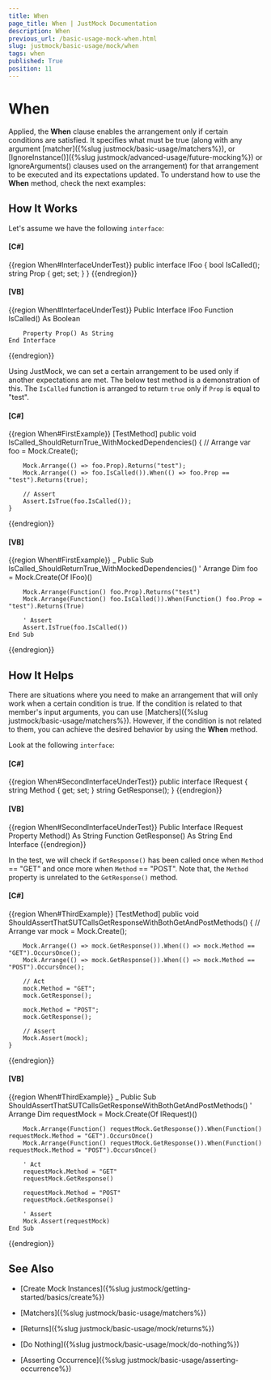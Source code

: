 ```yaml
---
title: When
page_title: When | JustMock Documentation
description: When
previous_url: /basic-usage-mock-when.html
slug: justmock/basic-usage/mock/when
tags: when
published: True
position: 11
---
```


# When

Applied, the __When__ clause enables the arrangement only if certain conditions are satisfied. It specifies what must be true (along with any argument [matcher]({%slug justmock/basic-usage/matchers%}), or [IgnoreInstance()]({%slug justmock/advanced-usage/future-mocking%}) or IgnoreArguments() clauses used on the arrangement) for that arrangement to be executed and its expectations updated.
To understand how to use the __When__ method, check the next examples:

## How It Works
Let's assume we have the following `interface`:

  #### __[C#]__

  {{region When#InterfaceUnderTest}}
    public interface IFoo
    {
        bool IsCalled();
        string Prop { get; set; }
    }
  {{endregion}}

  #### __[VB]__

  {{region When#InterfaceUnderTest}}
    Public Interface IFoo
        Function IsCalled() As Boolean

        Property Prop() As String
    End Interface
  {{endregion}}

Using JustMock, we can set a certain arrangement to be used only if another expectations are met. The below test method is a demonstration of this. The `IsCalled` function is arranged to return `true` only if `Prop` is equal to "test".

  #### __[C#]__

  {{region When#FirstExample}}
    [TestMethod]
    public void IsCalled_ShouldReturnTrue_WithMockedDependencies()
    {
        // Arrange
        var foo = Mock.Create<IFoo>();

        Mock.Arrange(() => foo.Prop).Returns("test");
        Mock.Arrange(() => foo.IsCalled()).When(() => foo.Prop == "test").Returns(true);

        // Assert
        Assert.IsTrue(foo.IsCalled());
    }
  {{endregion}}

  #### __[VB]__

  {{region When#FirstExample}}
    <TestMethod> _
    Public Sub IsCalled_ShouldReturnTrue_WithMockedDependencies()
        ' Arrange
        Dim foo = Mock.Create(Of IFoo)()

        Mock.Arrange(Function() foo.Prop).Returns("test")
        Mock.Arrange(Function() foo.IsCalled()).When(Function() foo.Prop = "test").Returns(True)

        ' Assert
        Assert.IsTrue(foo.IsCalled())
    End Sub
  {{endregion}}


## How It Helps

There are situations where you need to make an arrangement that will only work when a certain condition is true. If the condition is related to that member's input arguments, you can use [Matchers]({%slug justmock/basic-usage/matchers%}). However, if the condition is not related to them, you can achieve the desired behavior by using the __When__ method.

Look at the following `interface`:

  #### __[C#]__

  {{region When#SecondInterfaceUnderTest}}
    public interface IRequest
    {
        string Method { get; set; }
        string GetResponse();
    }
  {{endregion}}

  #### __[VB]__

  {{region When#SecondInterfaceUnderTest}}
    Public Interface IRequest
        Property Method() As String
        Function GetResponse() As String
    End Interface
  {{endregion}}

In the test, we will check if `GetResponse()` has been called once when `Method` == "GET" and once more when `Method` == "POST". Note that, the `Method` property is unrelated to the `GetResponse()` method.

  #### __[C#]__

  {{region When#ThirdExample}}
    [TestMethod]
    public void ShouldAssertThatSUTCallsGetResponseWithBothGetAndPostMethods()
    {
        // Arrange
        var mock = Mock.Create<IRequest>();

        Mock.Arrange(() => mock.GetResponse()).When(() => mock.Method == "GET").OccursOnce();
        Mock.Arrange(() => mock.GetResponse()).When(() => mock.Method == "POST").OccursOnce();

        // Act
        mock.Method = "GET";
        mock.GetResponse();

        mock.Method = "POST";
        mock.GetResponse();

        // Assert
        Mock.Assert(mock);
    }
  {{endregion}}

  #### __[VB]__

  {{region When#ThirdExample}}
    <TestMethod> _
    Public Sub ShouldAssertThatSUTCallsGetResponseWithBothGetAndPostMethods()
        ' Arrange
        Dim requestMock = Mock.Create(Of IRequest)()

        Mock.Arrange(Function() requestMock.GetResponse()).When(Function() requestMock.Method = "GET").OccursOnce()
        Mock.Arrange(Function() requestMock.GetResponse()).When(Function() requestMock.Method = "POST").OccursOnce()

        ' Act
        requestMock.Method = "GET"
        requestMock.GetResponse()

        requestMock.Method = "POST"
        requestMock.GetResponse()

        ' Assert
        Mock.Assert(requestMock)
    End Sub
  {{endregion}}


## See Also


 * [Create Mock Instances]({%slug justmock/getting-started/basics/create%})

 * [Matchers]({%slug justmock/basic-usage/matchers%})

 * [Returns]({%slug justmock/basic-usage/mock/returns%})

 * [Do Nothing]({%slug justmock/basic-usage/mock/do-nothing%})

 * [Asserting Occurrence]({%slug justmock/basic-usage/asserting-occurrence%})
